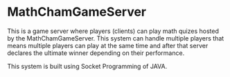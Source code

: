 # MathChamGameServer

This is a game server where players (clients) can play math quizes hosted by the MathChamGameServer.
This system can handle multiple players that means multiple players can play at the same time and after that server declares the ultimate winner depending on their performance.

This system is built using Socket Programming of JAVA.
